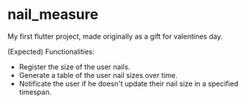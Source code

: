 # nail_measure

My first flutter project, made originally as a gift for valentines day.

(Expected) Functionalities:
- Register the size of the user nails.
- Generate a table of the user nail sizes over time.
- Notificate the user if he doesn't update their nail size in a specified timespan.

